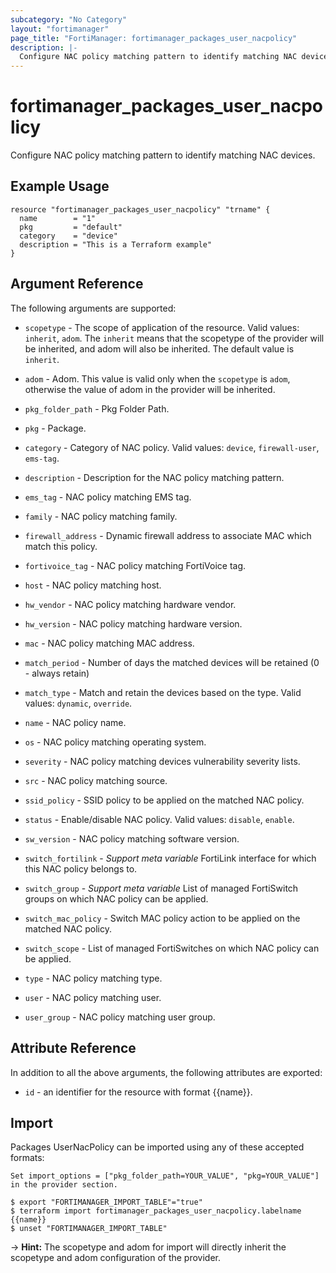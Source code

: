 ```yaml
---
subcategory: "No Category"
layout: "fortimanager"
page_title: "FortiManager: fortimanager_packages_user_nacpolicy"
description: |-
  Configure NAC policy matching pattern to identify matching NAC devices.
---
```


# fortimanager_packages_user_nacpolicy
Configure NAC policy matching pattern to identify matching NAC devices.

## Example Usage

```hcl
resource "fortimanager_packages_user_nacpolicy" "trname" {
  name        = "1"
  pkg         = "default"
  category    = "device"
  description = "This is a Terraform example"
}
```

## Argument Reference


The following arguments are supported:

* `scopetype` - The scope of application of the resource. Valid values: `inherit`, `adom`. The `inherit` means that the scopetype of the provider will be inherited, and adom will also be inherited. The default value is `inherit`.
* `adom` - Adom. This value is valid only when the `scopetype` is `adom`, otherwise the value of adom in the provider will be inherited.
* `pkg_folder_path` - Pkg Folder Path.
* `pkg` - Package.

* `category` - Category of NAC policy. Valid values: `device`, `firewall-user`, `ems-tag`.

* `description` - Description for the NAC policy matching pattern.
* `ems_tag` - NAC policy matching EMS tag.
* `family` - NAC policy matching family.
* `firewall_address` - Dynamic firewall address to associate MAC which match this policy.
* `fortivoice_tag` - NAC policy matching FortiVoice tag.
* `host` - NAC policy matching host.
* `hw_vendor` - NAC policy matching hardware vendor.
* `hw_version` - NAC policy matching hardware version.
* `mac` - NAC policy matching MAC address.
* `match_period` - Number of days the matched devices will be retained (0 - always retain)
* `match_type` - Match and retain the devices based on the type. Valid values: `dynamic`, `override`.

* `name` - NAC policy name.
* `os` - NAC policy matching operating system.
* `severity` - NAC policy matching devices vulnerability severity lists.
* `src` - NAC policy matching source.
* `ssid_policy` - SSID policy to be applied on the matched NAC policy.
* `status` - Enable/disable NAC policy. Valid values: `disable`, `enable`.

* `sw_version` - NAC policy matching software version.
* `switch_fortilink` - <i>Support meta variable</i> FortiLink interface for which this NAC policy belongs to.
* `switch_group` - <i>Support meta variable</i> List of managed FortiSwitch groups on which NAC policy can be applied.
* `switch_mac_policy` - Switch MAC policy action to be applied on the matched NAC policy.
* `switch_scope` - List of managed FortiSwitches on which NAC policy can be applied.
* `type` - NAC policy matching type.
* `user` - NAC policy matching user.
* `user_group` - NAC policy matching user group.


## Attribute Reference

In addition to all the above arguments, the following attributes are exported:
* `id` - an identifier for the resource with format {{name}}.

## Import

Packages UserNacPolicy can be imported using any of these accepted formats:
```
Set import_options = ["pkg_folder_path=YOUR_VALUE", "pkg=YOUR_VALUE"] in the provider section.

$ export "FORTIMANAGER_IMPORT_TABLE"="true"
$ terraform import fortimanager_packages_user_nacpolicy.labelname {{name}}
$ unset "FORTIMANAGER_IMPORT_TABLE"
```
-> **Hint:** The scopetype and adom for import will directly inherit the scopetype and adom configuration of the provider.
